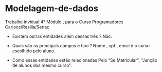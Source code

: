 # Modelagem-de-dados
Trabalho invidual 4° Módulo , para o Curso Programadores Carioca/Resilia/Senac 
- Existem  outras  entidades  além  dessas três ?
Não. 

-  Quais são os principais campos e tipo ?
Nome , cpf , email e o curso escolhido pelo aluno.

- Como  essas entidades  estão relacionadas 
Pelo "Se Matricular", "Junção de alunos dos mesmo curso".
